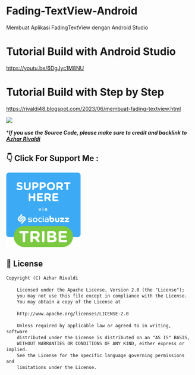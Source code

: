 # Fading-TextView-Android
Membuat Aplikasi FadingTextView dengan Android Studio

# Tutorial Build with Android Studio
https://youtu.be/6DgJyc1M8NU

# Tutorial Build with Step by Step
https://rivaldi48.blogspot.com/2023/06/membuat-fading-textview.html

<img src="https://blogger.googleusercontent.com/img/b/R29vZ2xl/AVvXsEj7RxG9Qe0t-CzfrqIajUWorUKifzSyXThBiYFfa4lMCFNBHNVEO1tgfkR32bOckH98PIBt-8bRzPfbksTJ0oQKP-yfA1QBU_SU3s2NF4D2IJWkE94vryl8d11IBTtKMbadjor_F7jqmbL4hpBrNK1wCJA75-FmEhlfuGtqUHgecdZ3Ik7x-pANXjJG4-us/s1280/Tutorial%20Membuat%20Aplikasi%20FadingTextView%20dengan%20Android%20Studio.png" data-canonical-src="https://blogger.googleusercontent.com/img/b/R29vZ2xl/AVvXsEj7RxG9Qe0t-CzfrqIajUWorUKifzSyXThBiYFfa4lMCFNBHNVEO1tgfkR32bOckH98PIBt-8bRzPfbksTJ0oQKP-yfA1QBU_SU3s2NF4D2IJWkE94vryl8d11IBTtKMbadjor_F7jqmbL4hpBrNK1wCJA75-FmEhlfuGtqUHgecdZ3Ik7x-pANXjJG4-us/s1280/Tutorial%20Membuat%20Aplikasi%20FadingTextView%20dengan%20Android%20Studio.png" style="max-width:100%;">

****If you use the Source Code, please make sure to credit and backlink to [Azhar Rivaldi](https://rivaldi48.blogspot.com/)***

## 👇 Click For Support Me :
<a href="https://sociabuzz.com/azharrvldi_/donate"> 
<img src="https://github.com/AzharRivaldi/AzharRivaldi/blob/master/Support%20Here.png" width="200" height="200"></a>

## 📄 License

```
Copyright (C) Azhar Rivaldi

    Licensed under the Apache License, Version 2.0 (the "License");
    you may not use this file except in compliance with the License.
    You may obtain a copy of the License at

    http://www.apache.org/licenses/LICENSE-2.0

    Unless required by applicable law or agreed to in writing, software
    distributed under the License is distributed on an "AS IS" BASIS,
    WITHOUT WARRANTIES OR CONDITIONS OF ANY KIND, either express or implied.
    See the License for the specific language governing permissions and
    limitations under the License.

```
